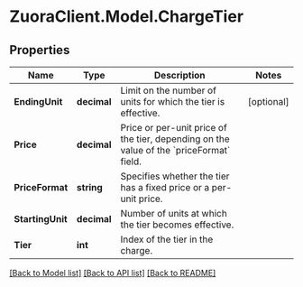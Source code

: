 # ZuoraClient.Model.ChargeTier

## Properties

Name | Type | Description | Notes
------------ | ------------- | ------------- | -------------
**EndingUnit** | **decimal** | Limit on the number of units for which the tier is effective.  | [optional] 
**Price** | **decimal** | Price or per-unit price of the tier, depending on the value of the &#x60;priceFormat&#x60; field.  | 
**PriceFormat** | **string** | Specifies whether the tier has a fixed price or a per-unit price.  | 
**StartingUnit** | **decimal** | Number of units at which the tier becomes effective.  | 
**Tier** | **int** | Index of the tier in the charge.  | 

[[Back to Model list]](../README.md#documentation-for-models) [[Back to API list]](../README.md#documentation-for-api-endpoints) [[Back to README]](../README.md)

